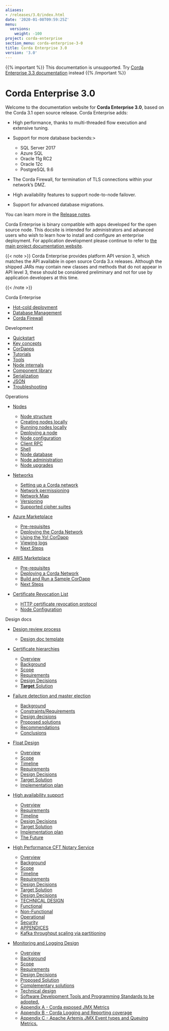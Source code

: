```yaml
---
aliases:
- /releases/3.0/index.html
date: '2020-01-08T09:59:25Z'
menu:
  versions:
    weight: -100
project: corda-enterprise
section_menu: corda-enterprise-3-0
title: Corda Enterprise 3.0
version: '3.0'
---
```

{{% important %}}
This documentation is unsupported.
Try [Corda Enterprise 3.3 documentation](/docs/corda-enterprise/3.3/_index.md) instead
{{% /important %}}


# Corda Enterprise 3.0

Welcome to the documentation website for **Corda Enterprise 3.0**, based on the Corda 3.1 open source release. Corda Enterprise adds:


* High performance, thanks to multi-threaded flow execution and extensive tuning.
* Support for more database backends:> 

    * SQL Server 2017
    * Azure SQL
    * Oracle 11g RC2
    * Oracle 12c
    * PostgreSQL 9.6



* The Corda Firewall, for termination of TLS connections within your network’s DMZ.
* High availability features to support node-to-node failover.
* Support for advanced database migrations.

You can learn more in the [Release notes](release-notes.md).

Corda Enterprise is binary compatible with apps developed for the open source node. This docsite is intended for
administrators and advanced users who wish to learn how to install and configure an enterprise deployment. For
application development please continue to refer to [the main project documentation website](https://docs.corda.net/).

{{< note >}}
Corda Enterprise provides platform API version 3, which matches the API available in open source Corda 3.x releases.
Although the shipped JARs may contain new classes and methods that do not appear in API level 3, these should be considered
preliminary and not for use by application developers at this time.

{{< /note >}}


Corda Enterprise

* [Hot-cold deployment](hot-cold-deployment.md)
* [Database Management](database-management.md)
* [Corda Firewall](corda-firewall.md)




Development

* [Quickstart](quickstart-index.md)
* [Key concepts](key-concepts.md)
* [CorDapps](building-a-cordapp-index.md)
* [Tutorials](tutorials-index.md)
* [Tools](tools-index.md)
* [Node internals](node-internals-index.md)
* [Component library](component-library-index.md)
* [Serialization](serialization-index.md)
* [JSON](json.md)
* [Troubleshooting](troubleshooting.md)




Operations

* [Nodes](corda-nodes-index.md)
    * [Node structure](node-structure.md)
    * [Creating nodes locally](generating-a-node.md)
    * [Running nodes locally](running-a-node.md)
    * [Deploying a node](deploying-a-node.md)
    * [Node configuration](corda-configuration-file.md)
    * [Client RPC](clientrpc.md)
    * [Shell](shell.md)
    * [Node database](node-database.md)
    * [Node administration](node-administration.md)
    * [Node upgrades](node-operations-upgrading.md)


* [Networks](corda-networks-index.md)
    * [Setting up a Corda network](setting-up-a-corda-network.md)
    * [Network permissioning](permissioning.md)
    * [Network Map](network-map.md)
    * [Versioning](versioning.md)
    * [Supported cipher suites](cipher-suites.md)


* [Azure Marketplace](azure-vm.md)
    * [Pre-requisites](azure-vm.md#pre-requisites)
    * [Deploying the Corda Network](azure-vm.md#deploying-the-corda-network)
    * [Using the Yo! CorDapp](azure-vm.md#using-the-yo-cordapp)
    * [Viewing logs](azure-vm.md#viewing-logs)
    * [Next Steps](azure-vm.md#next-steps)


* [AWS Marketplace](aws-vm.md)
    * [Pre-requisites](aws-vm.md#pre-requisites)
    * [Deploying a Corda Network](aws-vm.md#deploying-a-corda-network)
    * [Build and Run a Sample CorDapp](aws-vm.md#build-and-run-a-sample-cordapp)
    * [Next Steps](aws-vm.md#next-steps)


* [Certificate Revocation List](certificate-revocation.md)
    * [HTTP certificate revocation protocol](certificate-revocation.md#http-certificate-revocation-protocol)
    * [Node Configuration](certificate-revocation.md#node-configuration)








Design docs

* [Design review process](design/design-review-process.md)
    * [Design doc template](design/template/design.md)


* [Certificate hierarchies](design/certificate-hierarchies/design.md)
    * [Overview](design/certificate-hierarchies/design.md#overview)
    * [Background](design/certificate-hierarchies/design.md#background)
    * [Scope](design/certificate-hierarchies/design.md#scope)
    * [Requirements](design/certificate-hierarchies/design.md#requirements)
    * [Design Decisions](design/certificate-hierarchies/design.md#design-decisions)
    * [**Target** Solution](design/certificate-hierarchies/design.md#target-solution)


* [Failure detection and master election](design/failure-detection-master-election/design.md)
    * [Background](design/failure-detection-master-election/design.md#background)
    * [Constraints/Requirements](design/failure-detection-master-election/design.md#constraints-requirements)
    * [Design decisions](design/failure-detection-master-election/design.md#design-decisions)
    * [Proposed solutions](design/failure-detection-master-election/design.md#proposed-solutions)
    * [Recommendations](design/failure-detection-master-election/design.md#recommendations)
    * [Conclusions](design/failure-detection-master-election/design.md#conclusions)


* [Float Design](design/float/design.md)
    * [Overview](design/float/design.md#overview)
    * [Scope](design/float/design.md#scope)
    * [Timeline](design/float/design.md#timeline)
    * [Requirements](design/float/design.md#requirements)
    * [Design Decisions](design/float/design.md#design-decisions)
    * [Target Solution](design/float/design.md#target-solution)
    * [Implementation plan](design/float/design.md#implementation-plan)


* [High availability support](design/hadr/design.md)
    * [Overview](design/hadr/design.md#overview)
    * [Requirements](design/hadr/design.md#requirements)
    * [Timeline](design/hadr/design.md#timeline)
    * [Design Decisions](design/hadr/design.md#design-decisions)
    * [Target Solution](design/hadr/design.md#target-solution)
    * [Implementation plan](design/hadr/design.md#implementation-plan)
    * [The Future](design/hadr/design.md#the-future)


* [High Performance CFT Notary Service](design/kafka-notary/design.md)
    * [Overview](design/kafka-notary/design.md#overview)
    * [Background](design/kafka-notary/design.md#background)
    * [Scope](design/kafka-notary/design.md#scope)
    * [Timeline](design/kafka-notary/design.md#timeline)
    * [Requirements](design/kafka-notary/design.md#requirements)
    * [Design Decisions](design/kafka-notary/design.md#design-decisions)
    * [Target Solution](design/kafka-notary/design.md#target-solution)
    * [Design Decisions](design/kafka-notary/design.md#id1)
    * [TECHNICAL DESIGN](design/kafka-notary/design.md#technical-design)
    * [Functional](design/kafka-notary/design.md#functional)
    * [Non-Functional](design/kafka-notary/design.md#non-functional)
    * [Operational](design/kafka-notary/design.md#operational)
    * [Security](design/kafka-notary/design.md#security)
    * [APPENDICES](design/kafka-notary/design.md#appendices)
    * [Kafka throughput scaling via partitioning](design/kafka-notary/design.md#kafka-throughput-scaling-via-partitioning)


* [Monitoring and Logging Design](design/monitoring-management/design.md)
    * [Overview](design/monitoring-management/design.md#overview)
    * [Background](design/monitoring-management/design.md#background)
    * [Scope](design/monitoring-management/design.md#scope)
    * [Requirements](design/monitoring-management/design.md#requirements)
    * [Design Decisions](design/monitoring-management/design.md#design-decisions)
    * [Proposed Solution](design/monitoring-management/design.md#proposed-solution)
    * [Complementary solutions](design/monitoring-management/design.md#complementary-solutions)
    * [Technical design](design/monitoring-management/design.md#technical-design)
    * [Software Development Tools and Programming Standards to be adopted.](design/monitoring-management/design.md#software-development-tools-and-programming-standards-to-be-adopted)
    * [Appendix A - Corda exposed JMX Metrics](design/monitoring-management/design.md#appendix-a-corda-exposed-jmx-metrics)
    * [Appendix B - Corda Logging and Reporting coverage](design/monitoring-management/design.md#appendix-b-corda-logging-and-reporting-coverage)
    * [Appendix C - Apache Artemis JMX Event types and Queuing Metrics.](design/monitoring-management/design.md#appendix-c-apache-artemis-jmx-event-types-and-queuing-metrics)





